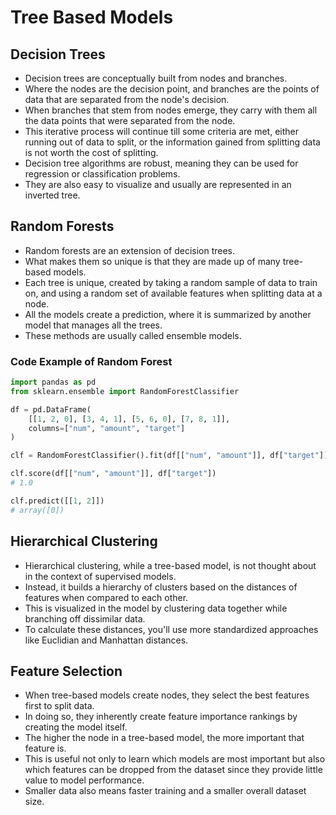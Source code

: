 # Tree Based Models
## Decision Trees

- Decision trees are conceptually built from nodes and branches.
- Where the nodes are the decision point, and branches are the points of data that are separated from the node's decision.
- When branches that stem from nodes emerge, they carry with them all the data points that were separated from the node.
- This iterative process will continue till some criteria are met, either running out of data to split, or the information gained from splitting data is not worth the cost of splitting.
- Decision tree algorithms are robust, meaning they can be used for regression or classification problems.
- They are also easy to visualize and usually are represented in an inverted tree.
## Random Forests
- Random forests are an extension of decision trees.
-  What makes them so unique is that they are made up of many tree-based models.
-   Each tree is unique, created by taking a random sample of data to train on, and using a random set of available features when splitting data at a node.
-    All the models create a prediction, where it is summarized by another model that manages all the trees.
-    These methods are usually called ensemble models.
### Code Example of Random Forest
```py
import pandas as pd
from sklearn.ensemble import RandomForestClassifier

df = pd.DataFrame(
    [[1, 2, 0], [3, 4, 1], [5, 6, 0], [7, 8, 1]],
    columns=["num", "amount", "target"]
)

clf = RandomForestClassifier().fit(df[["num", "amount"]], df["target"])

clf.score(df[["num", "amount"]], df["target"])
# 1.0

clf.predict([[1, 2]])
# array([0])
```
## Hierarchical Clustering
- Hierarchical clustering, while a tree-based model, is not thought about in the context of supervised models.
- Instead, it builds a hierarchy of clusters based on the distances of features when compared to each other.
- This is visualized in the model by clustering data together while branching off dissimilar data.
- To calculate these distances, you'll use more standardized approaches like Euclidian and Manhattan distances.
## Feature Selection
- When tree-based models create nodes, they select the best features first to split data.
-  In doing so, they inherently create feature importance rankings by creating the model itself.
-  The higher the node in a tree-based model, the more important that feature is.
-  This is useful not only to learn which models are most important but also which features can be dropped from the dataset since they provide little value to model performance.
-   Smaller data also means faster training and a smaller overall dataset size.
